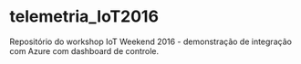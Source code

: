 # telemetria_IoT2016
Repositório do workshop IoT Weekend 2016 - demonstração de integração com Azure com dashboard de controle.

